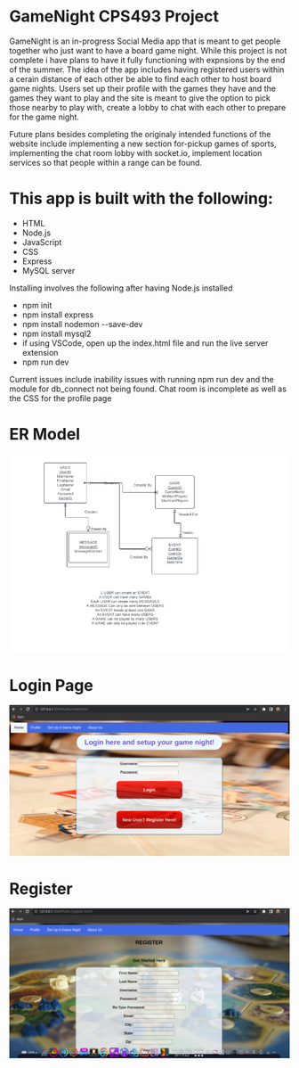 # GameNight CPS493 Project

GameNight is an in-progress Social Media app that is meant to get people together who just want to have a board game night. While this project is not complete i have plans to have it fully functioning with expnsions by the end of the summer. The idea of the app includes having registered users within a cerain distance of each other be able to find each other to host board game nights. Users set up their profile with the games they have and the games they want to play and the site is meant to give the option to pick those nearby to play with, create a lobby to chat with each other to prepare for the game night.

Future plans besides completing the originaly intended functions of the website include implementing a new section for-pickup games of sports, implementing the chat room lobby with socket.io, implement location services so that people within a range can be found.

# This app is built with the following:
- HTML
- Node.js
- JavaScript
- CSS
- Express
- MySQL server

Installing involves the following after having Node.js installed
- npm init
- npm install express
- npm install nodemon --save-dev
- npm install mysql2
- if using VSCode, open up the index.html file and run the live server extension
- npm run dev

Current issues include inability issues with running npm run dev and the module for db_connect not being found. Chat room is incomplete as well as the CSS for the profile page 

# ER Model

![ER Diagram](/doc/img/ERModel.png)

# Login Page

![Login](/doc/img/gamenightlogin.png)

# Register 
![Register](/doc/img/gamenightregister.png)
